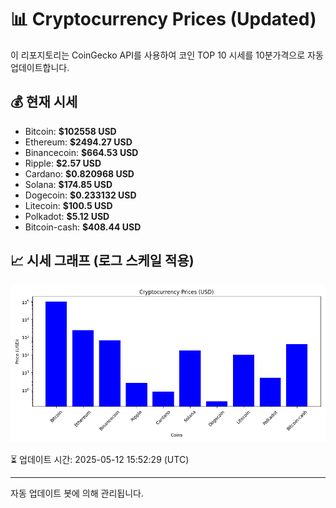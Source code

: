 
# 📊 Cryptocurrency Prices (Updated)

이 리포지토리는 CoinGecko API를 사용하여 코인 TOP 10 시세를 10분가격으로 자동 업데이트합니다.

## 💰 현재 시세
- Bitcoin: **$102558 USD**
- Ethereum: **$2494.27 USD**
- Binancecoin: **$664.53 USD**
- Ripple: **$2.57 USD**
- Cardano: **$0.820968 USD**
- Solana: **$174.85 USD**
- Dogecoin: **$0.233132 USD**
- Litecoin: **$100.5 USD**
- Polkadot: **$5.12 USD**
- Bitcoin-cash: **$408.44 USD**

## 📈 시세 그래프 (로그 스케일 적용)
![Crypto Prices](crypto_prices.png)

⏳ 업데이트 시간: 2025-05-12 15:52:29 (UTC)

---
자동 업데이트 봇에 의해 관리됩니다.
